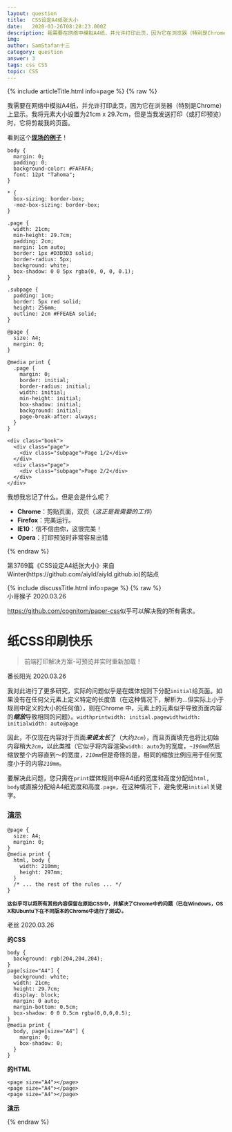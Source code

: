 ```yaml
---
layout: question
title:  CSS设定A4纸张大小
date:   2020-03-26T08:28:23.000Z
description: 我需要在网络中模拟A4纸，并允许打印此页，因为它在浏览器（特别是Chrome）上显示。我将元素大小设置为21cm x 29.7cm，但是当我发送打印（或打...
img: 
author: SamStafan十三
category: question
answer: 3
tags: css CSS
topic: CSS
---
```

<div class="article-root">
  <div class="article">
    {% include articleTitle.html info=page %}
    {% raw %}
    <div class="article-content"><p><font style="vertical-align: inherit;"><font style="vertical-align: inherit;">我需要在网络中模拟A4纸，并允许打印此页，因为它在浏览器（特别是Chrome）上显示。</font><font style="vertical-align: inherit;">我将元素大小设置为21cm x 29.7cm，但是当我发送打印（或打印预览）时，它将剪裁我的页面。</font></font></p>

<p><font style="vertical-align: inherit;"><font style="vertical-align: inherit;">看到这个</font></font><a href="http://jsfiddle.net/2wk6Q/1/" rel="noreferrer"><strong><font style="vertical-align: inherit;"><font style="vertical-align: inherit;">现场的例子</font></font></strong></a><font style="vertical-align: inherit;"><font style="vertical-align: inherit;">！</font></font></p>

<p></p><div class="snippet" data-lang="js" data-hide="false" data-console="true" data-babel="false">
<div class="snippet-code">
<pre class="snippet-code-css lang-css prettyprint-override"><code>body {<font></font>
  margin: 0;<font></font>
  padding: 0;<font></font>
  background-color: #FAFAFA;<font></font>
  font: 12pt "Tahoma";<font></font>
}<font></font>
<font></font>
* {<font></font>
  box-sizing: border-box;<font></font>
  -moz-box-sizing: border-box;<font></font>
}<font></font>
<font></font>
.page {<font></font>
  width: 21cm;<font></font>
  min-height: 29.7cm;<font></font>
  padding: 2cm;<font></font>
  margin: 1cm auto;<font></font>
  border: 1px #D3D3D3 solid;<font></font>
  border-radius: 5px;<font></font>
  background: white;<font></font>
  box-shadow: 0 0 5px rgba(0, 0, 0, 0.1);<font></font>
}<font></font>
<font></font>
.subpage {<font></font>
  padding: 1cm;<font></font>
  border: 5px red solid;<font></font>
  height: 256mm;<font></font>
  outline: 2cm #FFEAEA solid;<font></font>
}<font></font>
<font></font>
@page {<font></font>
  size: A4;<font></font>
  margin: 0;<font></font>
}<font></font>
<font></font>
@media print {<font></font>
  .page {<font></font>
    margin: 0;<font></font>
    border: initial;<font></font>
    border-radius: initial;<font></font>
    width: initial;<font></font>
    min-height: initial;<font></font>
    box-shadow: initial;<font></font>
    background: initial;<font></font>
    page-break-after: always;<font></font>
  }<font></font>
}</code></pre>
<pre class="snippet-code-html lang-html prettyprint-override"><code>&lt;div class="book"&gt;<font></font>
  &lt;div class="page"&gt;<font></font>
    &lt;div class="subpage"&gt;Page 1/2&lt;/div&gt;<font></font>
  &lt;/div&gt;<font></font>
  &lt;div class="page"&gt;<font></font>
    &lt;div class="subpage"&gt;Page 2/2&lt;/div&gt;<font></font>
  &lt;/div&gt;<font></font>
&lt;/div&gt;</code></pre>
</div>
</div>
<p></p>

<p><font style="vertical-align: inherit;"><font style="vertical-align: inherit;">我想我忘记了什么。</font><font style="vertical-align: inherit;">但是会是什么呢？</font></font></p>

<ul>
<li><strong><font style="vertical-align: inherit;"><font style="vertical-align: inherit;">Chrome</font></font></strong><font style="vertical-align: inherit;"><font style="vertical-align: inherit;">：剪贴页面，双页（</font></font><em><font style="vertical-align: inherit;"><font style="vertical-align: inherit;">这正是我需要的工作</font></font></em><font style="vertical-align: inherit;"><font style="vertical-align: inherit;">）</font></font></li>
<li><strong><font style="vertical-align: inherit;"><font style="vertical-align: inherit;">Firefox</font></font></strong><font style="vertical-align: inherit;"><font style="vertical-align: inherit;">：完美运行。</font></font></li>
<li><strong><font style="vertical-align: inherit;"><font style="vertical-align: inherit;">IE10</font></font></strong><font style="vertical-align: inherit;"><font style="vertical-align: inherit;">：信不信由你，这很完美！</font></font></li>
<li><strong><font style="vertical-align: inherit;"><font style="vertical-align: inherit;">Opera</font></font></strong><font style="vertical-align: inherit;"><font style="vertical-align: inherit;">：打印预览时非常容易出错</font></font></li>
</ul></div>
    {% endraw %}
  </div>
  <p class="winter_mark">第3769篇《CSS设定A4纸张大小》来自Winter(https://github.com/aiyld/aiyld.github.io)的站点</p>
  <div class="discuss-wrapper">
    {% include discussTitle.html info=page %}
    {% raw %}
    <div class="discuss-list">
    <div class="discuss-item">
        <div class="discuss-parent">
          <div class="discuss-meta">
            <span class="discuss-user">小哥猴子</span>
            <span class="discuss-time">2020.03.26</span>
          </div>
          <div class="discuss-comment"><p><a href="https://github.com/cognitom/paper-css" rel="noreferrer"><font style="vertical-align: inherit;"><font style="vertical-align: inherit;">https://github.com/cognitom/paper-css</font></font></a><font style="vertical-align: inherit;"><font style="vertical-align: inherit;">似乎可以解决我的所有需求。</font></font></p>

<h1><font style="vertical-align: inherit;"><font style="vertical-align: inherit;">纸CSS印刷快乐</font></font></h1>

<blockquote>
  <p><font style="vertical-align: inherit;"><font style="vertical-align: inherit;">前端打印解决方案-可预览并实时重新加载！</font></font></p>
</blockquote></div>
        </div></div><div class="discuss-item">
        <div class="discuss-parent">
          <div class="discuss-meta">
            <span class="discuss-user">番长阳光</span>
            <span class="discuss-time">2020.03.26</span>
          </div>
          <div class="discuss-comment"><p><font style="vertical-align: inherit;"><font style="vertical-align: inherit;">我对此进行了更多研究，实际的问题似乎是</font><font style="vertical-align: inherit;">在</font><font style="vertical-align: inherit;">媒体规则</font><font style="vertical-align: inherit;">下</font><font style="vertical-align: inherit;">分配</font></font><code>initial</code><font style="vertical-align: inherit;"><font style="vertical-align: inherit;">给页面</font><font style="vertical-align: inherit;">。</font><font style="vertical-align: inherit;">如果没有</font><font style="vertical-align: inherit;">在任何父元素上</font><font style="vertical-align: inherit;">定义特定的长度值</font><font style="vertical-align: inherit;">（</font><font style="vertical-align: inherit;">在这种情况下，解析为</font><font style="vertical-align: inherit;">...但实际上小于</font><font style="vertical-align: inherit;">规则中</font><font style="vertical-align: inherit;">定义的大小的任何值）</font><font style="vertical-align: inherit;">，则</font><font style="vertical-align: inherit;">在Chrome </font><font style="vertical-align: inherit;">中，</font><font style="vertical-align: inherit;">元素</font><font style="vertical-align: inherit;">上的</font><font style="vertical-align: inherit;">元素</font><font style="vertical-align: inherit;">似乎</font><font style="vertical-align: inherit;">导致</font><font style="vertical-align: inherit;">页面内容的</font><strong><em><font style="vertical-align: inherit;">缩放</font></em></strong><font style="vertical-align: inherit;">导致相同的问题）。</font></font><code>width</code><font style="vertical-align: inherit;"></font><code>print</code><font style="vertical-align: inherit;"></font><code>width: initial</code><font style="vertical-align: inherit;"></font><code>.page</code><font style="vertical-align: inherit;"></font><strong><em><font style="vertical-align: inherit;"></font></em></strong><font style="vertical-align: inherit;"></font><code>width</code><font style="vertical-align: inherit;"></font><code>width: initial</code><font style="vertical-align: inherit;"></font><code>width: auto</code><font style="vertical-align: inherit;"></font><code>@page</code><font style="vertical-align: inherit;"></font></p>

<p><font style="vertical-align: inherit;"><font style="vertical-align: inherit;">因此，不仅现在内容</font><font style="vertical-align: inherit;">对于页面</font></font><strong><em><font style="vertical-align: inherit;"><font style="vertical-align: inherit;">来说太长</font></font></em></strong><font style="vertical-align: inherit;"><font style="vertical-align: inherit;">了（大约</font></font><em><code>2cm</code></em><font style="vertical-align: inherit;"><font style="vertical-align: inherit;">），而且页面填充也将比初始内容稍大</font></font><em><code>2cm</code></em><font style="vertical-align: inherit;"><font style="vertical-align: inherit;">，以此类推（它似乎将内容渲染</font></font><code>width: auto</code><font style="vertical-align: inherit;"><font style="vertical-align: inherit;">为的宽度，</font></font><em><code>~196mm</code></em><font style="vertical-align: inherit;"><font style="vertical-align: inherit;">然后缩放整个内容直到〜的宽度，</font></font><em><code>210mm</code></em><font style="vertical-align: inherit;"><font style="vertical-align: inherit;">但是奇怪的是，相同的缩放比例应用于任何宽度小于的内容</font></font><em><code>210mm</code></em><font style="vertical-align: inherit;"><font style="vertical-align: inherit;">。</font></font></p>

<p><font style="vertical-align: inherit;"><font style="vertical-align: inherit;">要解决此问题，您只需在</font></font><code>print</code><font style="vertical-align: inherit;"><font style="vertical-align: inherit;">媒体规则中将A4纸的宽度和高度分配给</font></font><code>html, body</code><font style="vertical-align: inherit;"><font style="vertical-align: inherit;">或直接</font><font style="vertical-align: inherit;">分配给A4纸宽度和高度</font></font><code>.page</code><font style="vertical-align: inherit;"><font style="vertical-align: inherit;">，在这种情况下，避免使用</font></font><code>initial</code><font style="vertical-align: inherit;"><font style="vertical-align: inherit;">关键字。</font></font></p>

<h3><a href="http://jsfiddle.net/mturjak/2wk6Q/1949/"><strong><font style="vertical-align: inherit;"><font style="vertical-align: inherit;">演示</font></font></strong></a></h3>

<pre><code>@page {<font></font>
  size: A4;<font></font>
  margin: 0;<font></font>
}<font></font>
@media print {<font></font>
  html, body {<font></font>
    width: 210mm;<font></font>
    height: 297mm;<font></font>
  }<font></font>
  /* ... the rest of the rules ... */<font></font>
}<font></font>
</code></pre>

<p><sup><strong><font style="vertical-align: inherit;"><font style="vertical-align: inherit;">这似乎可以将所有其他内容保留在原始CSS中，并解决了Chrome中的问题（已在Windows，OS X和Ubuntu下在不同版本的Chrome中进行了测试）。</font></font></strong></sup></p></div>
        </div></div><div class="discuss-item">
        <div class="discuss-parent">
          <div class="discuss-meta">
            <span class="discuss-user">老丝</span>
            <span class="discuss-time">2020.03.26</span>
          </div>
          <div class="discuss-comment"><p><strong><font style="vertical-align: inherit;"><font style="vertical-align: inherit;">的CSS</font></font></strong></p>

<pre><code>body {<font></font>
  background: rgb(204,204,204); <font></font>
}<font></font>
page[size="A4"] {<font></font>
  background: white;<font></font>
  width: 21cm;<font></font>
  height: 29.7cm;<font></font>
  display: block;<font></font>
  margin: 0 auto;<font></font>
  margin-bottom: 0.5cm;<font></font>
  box-shadow: 0 0 0.5cm rgba(0,0,0,0.5);<font></font>
}<font></font>
@media print {<font></font>
  body, page[size="A4"] {<font></font>
    margin: 0;<font></font>
    box-shadow: 0;<font></font>
  }<font></font>
}<font></font>
</code></pre>

<p><strong><font style="vertical-align: inherit;"><font style="vertical-align: inherit;">的HTML</font></font></strong></p>

<pre><code>&lt;page size="A4"&gt;&lt;/page&gt;<font></font>
&lt;page size="A4"&gt;&lt;/page&gt;<font></font>
&lt;page size="A4"&gt;&lt;/page&gt;<font></font>
</code></pre>

<p><a href="http://jsfiddle.net/oyvhm4p0/"><strong><font style="vertical-align: inherit;"><font style="vertical-align: inherit;">演示</font></font></strong></a></p></div>
        </div></div>
    </div>
    {% endraw %}
  </div>
<div>
